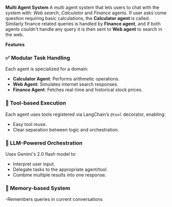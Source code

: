 **Multi Agent System**
A multi agent system that lets users to chat with the system with: *Web search*, *Calculator* and *Finance* agents. If user asks come question requiring basic calculations, the **Calculator agent** is called. Similarly finance related queries is handled by **Finance agent**, and if both agents couldn't handle any query it is then sent to **Web agent** to search in the web.

**Features**

### ✅ Modular Task Handling
Each agent is specialized for a domain:
- **Calculator Agent**: Performs arithmetic operations.
- **Web Agent**: Simulates internet search responses.
- **Finance Agent**: Fetches real-time and historical stock prices.

### 🧩 Tool-based Execution
Each agent uses tools registered via LangChain’s `@tool` decorator, enabling:
- Easy tool reuse.
- Clear separation between logic and orchestration.

### 🤖 LLM-Powered Orchestration
Uses Gemini's 2.0 flash model to:
- Interpret user input.
- Delegate tasks to the appropriate agent/tool.
- Combine multiple results into one response.

### 🧠 Memory-based System
-Remembers queries in current conversations 
